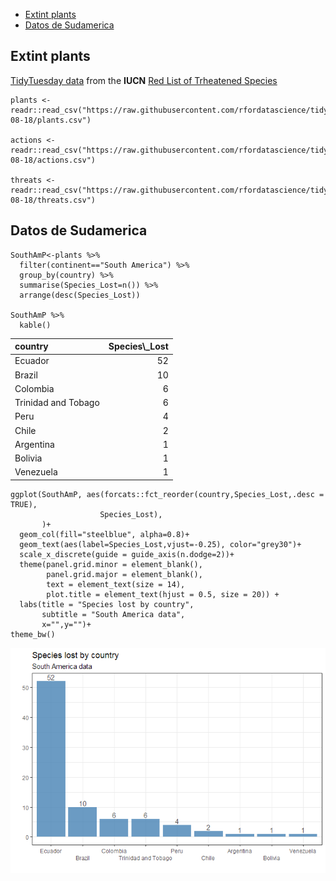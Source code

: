 -   [Extint plants](#extint-plants)
-   [Datos de Sudamerica](#datos-de-sudamerica)

Extint plants
-------------

[TidyTuesday
data](https://github.com/rfordatascience/tidytuesday/blob/master/data/2020/2020-08-18/readme.md)
from the **IUCN** [Red List of Trheatened
Species](https://www.iucnredlist.org/)

    plants <- readr::read_csv("https://raw.githubusercontent.com/rfordatascience/tidytuesday/master/data/2020/2020-08-18/plants.csv")

    actions <- readr::read_csv("https://raw.githubusercontent.com/rfordatascience/tidytuesday/master/data/2020/2020-08-18/actions.csv")

    threats <- readr::read_csv("https://raw.githubusercontent.com/rfordatascience/tidytuesday/master/data/2020/2020-08-18/threats.csv")

Datos de Sudamerica
-------------------

    SouthAmP<-plants %>% 
      filter(continent=="South America") %>% 
      group_by(country) %>%
      summarise(Species_Lost=n()) %>% 
      arrange(desc(Species_Lost))

    SouthAmP %>% 
      kable()

<table>
<thead>
<tr>
<th style="text-align:left;">
country
</th>
<th style="text-align:right;">
Species\_Lost
</th>
</tr>
</thead>
<tbody>
<tr>
<td style="text-align:left;">
Ecuador
</td>
<td style="text-align:right;">
52
</td>
</tr>
<tr>
<td style="text-align:left;">
Brazil
</td>
<td style="text-align:right;">
10
</td>
</tr>
<tr>
<td style="text-align:left;">
Colombia
</td>
<td style="text-align:right;">
6
</td>
</tr>
<tr>
<td style="text-align:left;">
Trinidad and Tobago
</td>
<td style="text-align:right;">
6
</td>
</tr>
<tr>
<td style="text-align:left;">
Peru
</td>
<td style="text-align:right;">
4
</td>
</tr>
<tr>
<td style="text-align:left;">
Chile
</td>
<td style="text-align:right;">
2
</td>
</tr>
<tr>
<td style="text-align:left;">
Argentina
</td>
<td style="text-align:right;">
1
</td>
</tr>
<tr>
<td style="text-align:left;">
Bolivia
</td>
<td style="text-align:right;">
1
</td>
</tr>
<tr>
<td style="text-align:left;">
Venezuela
</td>
<td style="text-align:right;">
1
</td>
</tr>
</tbody>
</table>

    ggplot(SouthAmP, aes(forcats::fct_reorder(country,Species_Lost,.desc = TRUE),
                        Species_Lost),
           )+
      geom_col(fill="steelblue", alpha=0.8)+
      geom_text(aes(label=Species_Lost,vjust=-0.25), color="grey30")+
      scale_x_discrete(guide = guide_axis(n.dodge=2))+
      theme(panel.grid.minor = element_blank(),
            panel.grid.major = element_blank(),
            text = element_text(size = 14),
            plot.title = element_text(hjust = 0.5, size = 20)) +
      labs(title = "Species lost by country",
           subtitle = "South America data",
           x="",y="")+
    theme_bw()

![](Clase2_files/figure-markdown_strict/unnamed-chunk-1-1.png)

